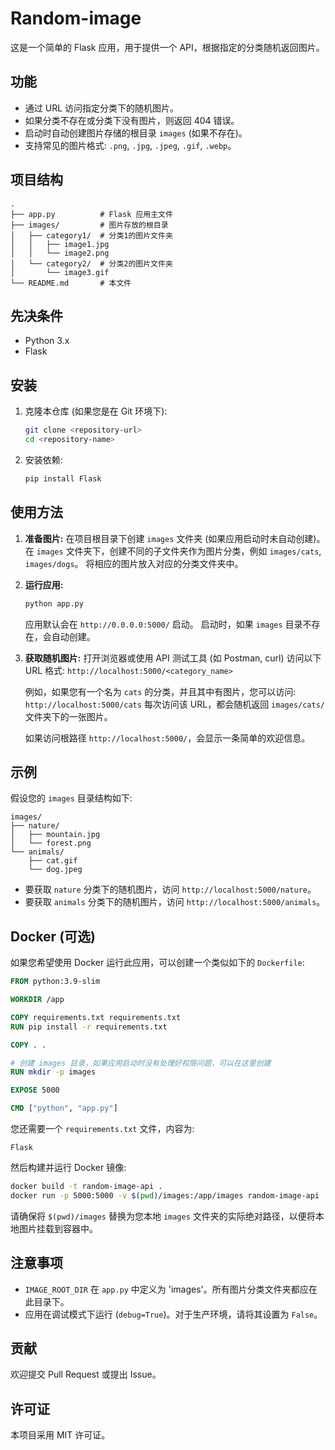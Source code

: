# Random-image

这是一个简单的 Flask 应用，用于提供一个 API，根据指定的分类随机返回图片。

## 功能

-   通过 URL 访问指定分类下的随机图片。
-   如果分类不存在或分类下没有图片，则返回 404 错误。
-   启动时自动创建图片存储的根目录 `images` (如果不存在)。
-   支持常见的图片格式: `.png`, `.jpg`, `.jpeg`, `.gif`, `.webp`。

## 项目结构

```
.
├── app.py          # Flask 应用主文件
├── images/         # 图片存放的根目录
│   ├── category1/  # 分类1的图片文件夹
│   │   ├── image1.jpg
│   │   └── image2.png
│   └── category2/  # 分类2的图片文件夹
│       └── image3.gif
└── README.md       # 本文件
```

## 先决条件

-   Python 3.x
-   Flask

## 安装

1.  克隆本仓库 (如果您是在 Git 环境下):
    ```bash
    git clone <repository-url>
    cd <repository-name>
    ```
2.  安装依赖:
    ```bash
    pip install Flask
    ```

## 使用方法

1.  **准备图片:**
    在项目根目录下创建 `images` 文件夹 (如果应用启动时未自动创建)。
    在 `images` 文件夹下，创建不同的子文件夹作为图片分类，例如 `images/cats`, `images/dogs`。
    将相应的图片放入对应的分类文件夹中。

2.  **运行应用:**
    ```bash
    python app.py
    ```
    应用默认会在 `http://0.0.0.0:5000/` 启动。
    启动时，如果 `images` 目录不存在，会自动创建。

3.  **获取随机图片:**
    打开浏览器或使用 API 测试工具 (如 Postman, curl) 访问以下 URL 格式:
    `http://localhost:5000/<category_name>`

    例如，如果您有一个名为 `cats` 的分类，并且其中有图片，您可以访问:
    `http://localhost:5000/cats`
    每次访问该 URL，都会随机返回 `images/cats/` 文件夹下的一张图片。

    如果访问根路径 `http://localhost:5000/`，会显示一条简单的欢迎信息。

## 示例

假设您的 `images` 目录结构如下:

```
images/
├── nature/
│   ├── mountain.jpg
│   └── forest.png
└── animals/
    ├── cat.gif
    └── dog.jpeg
```

-   要获取 `nature` 分类下的随机图片，访问 `http://localhost:5000/nature`。
-   要获取 `animals` 分类下的随机图片，访问 `http://localhost:5000/animals`。

## Docker (可选)

如果您希望使用 Docker 运行此应用，可以创建一个类似如下的 `Dockerfile`:

```dockerfile
FROM python:3.9-slim

WORKDIR /app

COPY requirements.txt requirements.txt
RUN pip install -r requirements.txt

COPY . .

# 创建 images 目录，如果应用启动时没有处理好权限问题，可以在这里创建
RUN mkdir -p images

EXPOSE 5000

CMD ["python", "app.py"]
```

您还需要一个 `requirements.txt` 文件，内容为:
```
Flask
```

然后构建并运行 Docker 镜像:
```bash
docker build -t random-image-api .
docker run -p 5000:5000 -v $(pwd)/images:/app/images random-image-api
```
请确保将 `$(pwd)/images` 替换为您本地 `images` 文件夹的实际绝对路径，以便将本地图片挂载到容器中。

## 注意事项

-   `IMAGE_ROOT_DIR` 在 `app.py` 中定义为 'images'。所有图片分类文件夹都应在此目录下。
-   应用在调试模式下运行 (`debug=True`)。对于生产环境，请将其设置为 `False`。

## 贡献

欢迎提交 Pull Request 或提出 Issue。

## 许可证

本项目采用 MIT 许可证。 
